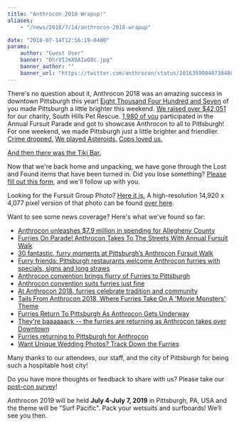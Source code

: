 ```yaml
---
title: "Anthrocon 2018 Wrapup!"
aliases:
    - "/news/2018/7/14/anthrocon-2018-wrapup"

date: "2018-07-14T12:56:19-0400"
params:
    author: "Guest User"
    banner: "DhrVIJmX0AIwO8c.jpg"
    banner_author: ""
    banner_url: "https://twitter.com/anthrocon/status/1016359004073848834"
---
```


There's no question about it, Anthrocon 2018 was an amazing success in downtown Pittsburgh this year! [Eight Thousand Four Hundred and Seven](https://twitter.com/anthrocon/status/1016066000918401025) of you made Pittsburgh a little brighter this weekend. [We raised over $42,051](/2018-charity-followup) for our charity, South Hills Pet Rescue. [1,980 of you](https://twitter.com/anthrocon/status/1015673104910217217) participated in the Annual Fursuit Parade and got to showcase Anthrocon to all to Pittsburgh! For one weekend, we made Pittsburgh just a little brighter and friendlier. [Crime dropped.](https://twitter.com/anthrocon/status/1014897179234852864) [We played Asteroids.](https://twitter.com/anthrocon/status/1016156734929494018) [Cops loved us.](https://twitter.com/suzyyogi/status/1015370068006457344)

[And then there was the Tiki Bar.](https://twitter.com/anthrocon/status/1016120860447559680)

Now that we're back home and unpacking, we have gone through the Lost and Found items that have been turned in. Did you lose something? [Please fill out this form](https://docs.google.com/forms/d/e/1FAIpQLSfu5Vb0LUUBAiAKMnKR8ZUs4RsMb2XEgLrK0neHdZMY8HpX7w/viewform), and we'll follow up with you.

Looking for the Fursuit Group Photo? [Here it is.](https://www.flickr.com/photos/16854395@N05/28443227077/in/dateposted-public/) A high-resolution 14,920 x 4,077 pixel version of that photo can be found [over here](https://www.flickr.com/photos/16854395@N05/28443227077/sizes/o/).

Want to see some news coverage? Here's what we've found so far:

- [Anthrocon unleashes $7.9 million in spending for Allegheny County](https://www.bizjournals.com/pittsburgh/news/2018/07/05/anthrocon-unleashes-7-9-million-in-spending-for.html)
- [Furries On Parade! Anthrocon Takes To The Streets With Annual Fursuit Walk](https://pittsburgh.cbslocal.com/2018/07/07/anthrocon-fursuit-walk-furry-parade/)
- [30 fantastic, furry moments at Pittsburgh’s Anthrocon Fursuit Walk](https://theincline.com/2018/07/07/30-fantastic-furry-moments-at-pittsburghs-anthrocon-fursuit-walk/)
- [Furry friends: Pittsburgh restaurants welcome Anthrocon furries with specials, signs and long straws](https://www.pghcitypaper.com/pittsburgh/furry-friends-pittsburgh-restaurants-welcome-anthrocon-furries-with-specials-signs-and-long-straws/Content?oid=9244633)
- [Anthrocon convention brings flurry of Furries to Pittsburgh](https://triblive.com/aande/moreaande/13825755-74/anthrocon-convention-brings-flurry-of-furries-to-pittsburgh)
- [Anthrocon convention suits furries just fine](http://www.post-gazette.com/local/city/2018/07/07/Anthrocon-convention-suits-furries-just-fine/stories/201807070085)
- [At Anthrocon 2018, furries celebrate tradition and community](http://www.post-gazette.com/local/city/2018/07/05/Anthrocon-2018-furry-convention-Pittsburgh-david-lawrence-convention-center/stories/201807050148)
- [Tails From Anthrocon 2018, Where Furries Take On A 'Movie Monsters' Theme](http://wesa.fm/post/tails-anthrocon-2018-where-furries-take-movie-monsters-theme#stream/0)
- [Furries Return To Pittsburgh As Anthrocon Gets Underway](https://pittsburgh.cbslocal.com/2018/07/05/furries-pittsburgh-anthrocon-2018-gets-underway/)
- [They're baaaaaack -- the furries are returning as Anthrocon takes over Downtown](http://www.post-gazette.com/life/lifestyle/2018/07/05/anthrocon-2018-furries-fursuits-pittsburgh-downtown-annual-convention/stories/201807050107)
- [Furries returning to Pittsburgh for Anthrocon](https://www.wpxi.com/news/top-stories/furries-returning-to-pittsburgh-for-anthrocon/779737843)
- [Want Unique Wedding Photos? Track Down the Furries](http://www.pittsburghmagazine.com/Best-of-the-Burgh-Blogs/Beyond-the-Cookie-Table/July-2018/Want-Unique-Wedding-Photos-Track-Down-the-Furries/)

Many thanks to our attendees, our staff, and the city of Pittsburgh for being such a hospitable host city!

Do you have more thoughts or feedback to share with us? Please take our [post-con survey](http://anthrocon.org/survey)!

Anthrocon 2019 will be held **July 4-July 7, 2019** in Pittsburgh, PA, USA and the theme will be "Surf Pacific". Pack your wetsuits and surfboards! We’ll see you then.
